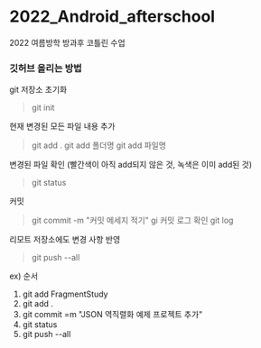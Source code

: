 # 2022_Android_afterschool
2022 여름방학 방과후 코틀린 수업

### 깃허브 올리는 방법
git 저장소 초기화
> git init

현재 변경된 모든 파일 내용 추가
> git add .
> git add 폴더명
> git add 파일명

변경된 파일 확인
(빨간색이 아직 add되지 않은 것, 녹색은 이미 add된 것)
> git status

커밋
> git commit -m "커밋 메세지 적기"
gi
커밋 로그 확인
> git log

리모트 저장소에도 변경 사항 반영
> git push --all


ex)
순서
1. git add FragmentStudy
2. git add .
3. git commit =m "JSON 역직렬화 예제 프로젝트 추가"
4. git status
5. git push --all
